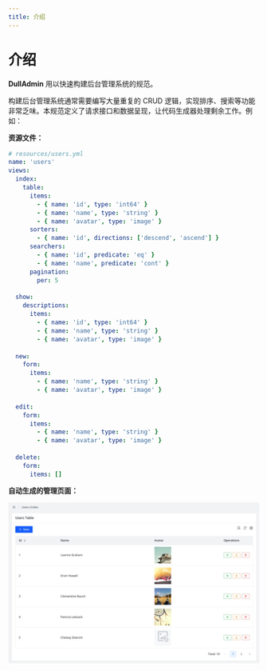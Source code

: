 ```yaml
---
title: 介绍
---
```


# 介绍

**DullAdmin** 用以快速构建后台管理系统的规范。

构建后台管理系统通常需要编写大量重复的 CRUD 逻辑，实现排序、搜索等功能非常乏味。本规范定义了请求接口和数据呈现，让代码生成器处理剩余工作。例如：

**资源文件：**

```yml
# resources/users.yml
name: 'users'
views:
  index:
    table:
      items:
        - { name: 'id', type: 'int64' }
        - { name: 'name', type: 'string' }
        - { name: 'avatar', type: 'image' }
      sorters:
        - { name: 'id', directions: ['descend', 'ascend'] }
      searchers:
        - { name: 'id', predicate: 'eq' }
        - { name: 'name', predicate: 'cont' }
      pagination:
        per: 5

  show:
    descriptions:
      items:
        - { name: 'id', type: 'int64' }
        - { name: 'name', type: 'string' }
        - { name: 'avatar', type: 'image' }

  new:
    form:
      items:
        - { name: 'name', type: 'string' }
        - { name: 'avatar', type: 'image' }

  edit:
    form:
      items:
        - { name: 'name', type: 'string' }
        - { name: 'avatar', type: 'image' }

  delete:
    form:
      items: []
```

**自动生成的管理页面：**

![generated webui](/images/guide/README-generated-webui.png)
